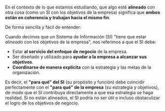 
En el contexto de lo que estamos estudiando, que algo esté **alineado** con otra cosa (como un SI con los objetivos de la empresa) significa que **ambos están en coherencia y trabajan hacia el mismo fin**.

De forma sencilla y fácil de entender:

Cuando decimos que un Sistema de Información (SI) "tiene que estar _alineado_ con los objetivos de la empresa", nos referimos a que el SI debe:

- Estar **al servicio del enfoque de negocio** de la empresa.
- Ser diseñado y utilizado para **ayudar a la empresa a alcanzar sus objetivos**.
- **Coordinarse de manera explícita** con la estrategia y las metas de la organización.

Es decir, el **"para qué" del SI** (su propósito y función) debe coincidir perfectamente con el **"para qué" de la empresa** (su estrategia y objetivos), de modo que el SI contribuya directamente a que esa estrategia se haga realidad. Si no están alineados, el SI podría no ser útil o incluso obstaculizar el logro de los objetivos de negocio.